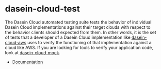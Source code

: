 dasein-cloud-test
=================

The Dasein Cloud automated testing suite tests the behavior of individual Dasein Cloud implementations against their
target clouds with respect to the behavior clients should expected from them. In other words, it is the set of tests
that a developer of a Dasein Cloud implementation like [dasein-cloud-aws](https://github.com/greese/dasein-cloud-aws)
uses to verify the functioning of that implementation against a cloud like AWS. If you are looking for tools to verify
your application code, look at [dasein-cloud-mock](https://github.com/greese/dasein-cloud-mock).

* [Documentation](https://github.com/greese/dasein-cloud-test/wiki)
